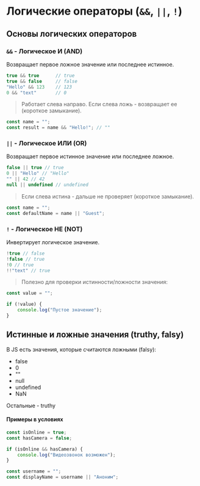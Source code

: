# Логические операторы (`&&`, `||`, `!`)

## Основы логических операторов

### `&&` - Логическое И (AND)

Возвращает первое ложное значение или последнее истинное.

```js
true && true      // true
true && false     // false
"Hello" && 123    // 123
0 && "text"       // 0
```

> Работает слева направо.
> Если слева ложь - возвращает ее (короткое замыкание).

```js
const name = "";
const result = name && "Hello!"; // ""
```

### `||` - Логическое ИЛИ (OR)

Возвращает первое истинное значение или последнее ложное.

```js
false || true // true
0 || "Hello" // "Hello"
"" || 42 // 42
null || undefined // undefined
```

> Если слева истина - дальше не проверяет (короткое замыкание).

```js
const name = "";
const defaultName = name || "Guest";
```

### `!` - Логическое НЕ (NOT)

Инвертирует логическое значение.

```js
!true // false
!false // true
!0 // true
!!"text" // true
```

> Полезно для проверки истинности/ложности значения:

```js
const value = "";

if (!value) {
    console.log("Пустое значение");
}
```

## Истинные и ложные значения (truthy, falsy)

В JS есть значения, которые считаются ложными (falsy):

* false
* 0
* ""
* null
* undefined
* NaN

Остальные - truthy

#### Примеры в условиях

```js
const isOnline = true;
const hasCamera = false;

if (isOnline && hasCamera) {
    console.log("Видеозвонок возможен");
}

const username = "";
const displayName = username || "Аноним";
```
